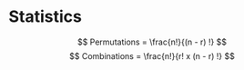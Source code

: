 # Statistics


$$
Permutations = \frac{n!}{(n - r) !}
$$
$$
Combinations = \frac{n!}{r! x (n - r) !}
$$

